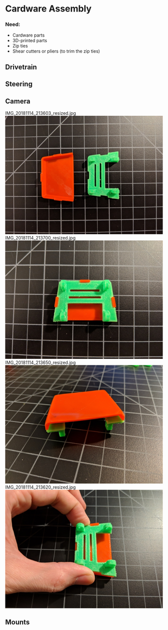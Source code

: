 # Cardware Assembly

### Need:

- Cardware parts
- 3D-printed parts
- Zip ties
- Shear cutters or pliers (to trim the zip ties)


## Drivetrain


## Steering


## Camera
IMG_20181114_213603_resized.jpg
![IMG_20181114_213603_resized.jpg](imgs_camera/IMG_20181114_213603_resized.jpg)
IMG_20181114_213700_resized.jpg
![IMG_20181114_213700_resized.jpg](imgs_camera/IMG_20181114_213700_resized.jpg)
IMG_20181114_213650_resized.jpg
![IMG_20181114_213650_resized.jpg](imgs_camera/IMG_20181114_213650_resized.jpg)
IMG_20181114_213620_resized.jpg
![IMG_20181114_213620_resized.jpg](imgs_camera/IMG_20181114_213620_resized.jpg)

## Mounts

